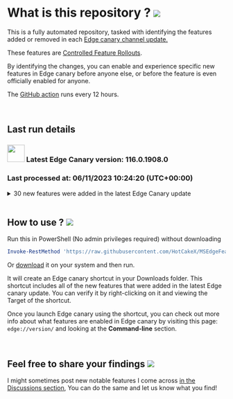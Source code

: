 # What is this repository ? <img src="https://raw.githubusercontent.com/HotCakeX/Harden-Windows-Security/main/images/Gifs/surface.gif">

This is a fully automated repository, tasked with identifying the features added or removed in each [Edge canary channel update.](https://www.microsoftedgeinsider.com/en-us/download/)

These features are [Controlled Feature Rollouts](https://techcommunity.microsoft.com/t5/articles/controlled-feature-roll-outs-in-microsoft-edge/m-p/763678).

By identifying the changes, you can enable and experience specific new features in Edge canary before anyone else, or before the feature is even officially enabled for anyone.

The [GitHub action](https://github.com/HotCakeX/MSEdgeFeatures/blob/main/.github/workflows/Update.yml) runs every 12 hours.

<br>

## Last run details
<!-- Edge-Canary-Version:START -->
### <img width="40" src="https://github.com/HotCakeX/Harden-Windows-Security/raw/main/images/WebP/Edge%20Canary.webp"> Latest Edge Canary version: 116.0.1908.0

### Last processed at: 06/11/2023 10:24:20 (UTC+00:00)

<details>
<summary>30 new features were added in the latest Edge Canary update</summary>

<br>

* MSADegra
 * msAutofillEdgeProfilePopupV2
 * msCryptoWalletHelpCenter
 * msDesktopModeNewBingOptin
 * msDisablePageActionIcon
 * msEdgeAskCopilot
 * msEdgeAutofillSsTrigger
 * msEdgeIndiaGrowthExperience
 * msEdgeNotificationOverrideShowCountsForTesting
 * msEdgeReadingViewMSNArticleWithShadowDOM
 * msEdgeReadingViewWithShadowDOM
 * msEdgeSaveOrUpdatePasswordFlyoutFiltering
 * msEdgeShoppingSetDefaultJourneyStageIfNoAOC
 * msEdgeSyncRecommitOnServerErrors
 * msEnableCWSLongInfoBarV2InHoldoutGroup
 * msEnablePSP
 * msFavoritesV2ObserveEntityExtraction
 * msFloatingTabRoundedCornerRadius
 * msGuidedSwitchToSmartSwitch
 * msHubAppsNotificationsTriggeringObserver
 * msNurturingCampaignControl
 * msOmniboxDisablePageActionIcons
 * msPasswordBreachDetectionV2
 * msShorelineToolbarWinCopilot
 * msStandaloneSidebarFramework
 * MST7A3
 * msWalletFrequentFlyerAutofillV2
 * msWalletHubAadUsers
 * msWalletNotificationCardTokenizationEligibleIntroductionForRewards
 * msWalletNotificationsAADUsers

</details>
<!-- Edge-Canary-Version:END -->
<br>

## How to use ? <img src="https://raw.githubusercontent.com/HotCakeX/Harden-Windows-Security/main/images/Gifs/Nyan%20cat.gif">

Run this in PowerShell (No admin privileges required) without downloading

```powershell
Invoke-RestMethod 'https://raw.githubusercontent.com/HotCakeX/MSEdgeFeatures/main/Shortcut.ps1' | Invoke-Expression
```

Or [download](https://github.com/HotCakeX/MSEdgeFeatures/blob/main/Shortcut.ps1) it on your system and then run.

It will create an Edge canary shortcut in your Downloads folder. This shortcut includes all of the new features that were added in the latest Edge canary update. You can verify it by right-clicking on it and viewing the Target of the shortcut.

Once you launch Edge canary using the shortcut, you can check out more info about what features are enabled in Edge canary by visiting this page: `edge://version/` and looking at the **Command-line** section.

<br>

## Feel free to share your findings <img src="https://raw.githubusercontent.com/HotCakeX/Harden-Windows-Security/main/images/Gifs/hand%20love%20gesture.gif">

I might sometimes post new notable features I come across [in the Discussions section](https://github.com/HotCakeX/MSEdgeFeatures/discussions), You can do the same and let us know what you find!
